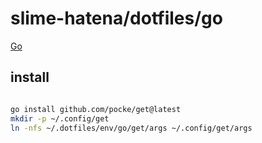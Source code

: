 # slime-hatena/dotfiles/go

[Go](https://go.dev/)

## install

```sh { name=go-install }

go install github.com/pocke/get@latest
mkdir -p ~/.config/get
ln -nfs ~/.dotfiles/env/go/get/args ~/.config/get/args
```

